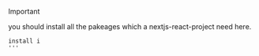 > [!IMPORTANT]
> you should install all the pakeages which a nextjs-react-project need here.
```
install i
'''
